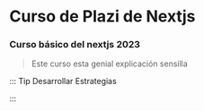 # Curso de Plazi de Nextjs

### Curso básico del nextjs 2023

> Este curso esta genial explicación sensilla

::: Tip Desarrollar
Estrategias


:::